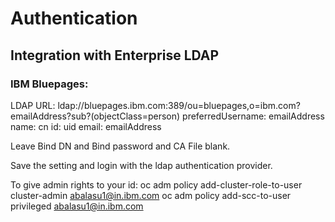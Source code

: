 # Authentication

## Integration with Enterprise LDAP

### IBM Bluepages:
LDAP URL: ldap://bluepages.ibm.com:389/ou=bluepages,o=ibm.com?emailAddress?sub?(objectClass=person)
preferredUsername: emailAddress
name: cn
id: uid
email: emailAddress

Leave Bind DN and Bind password and CA File blank.

Save the setting and login with the ldap authentication provider.

To give admin rights to your id:
oc adm policy add-cluster-role-to-user cluster-admin abalasu1@in.ibm.com
oc adm policy add-scc-to-user privileged abalasu1@in.ibm.com